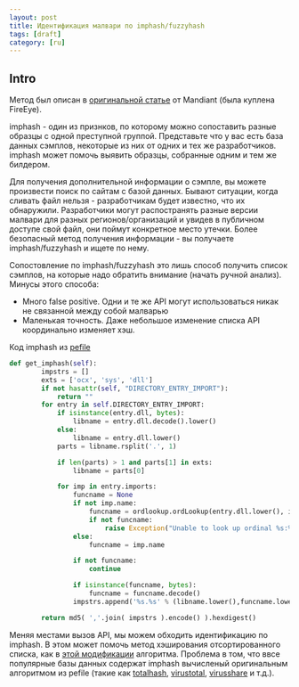 ```yaml
---
layout: post
title: Идентификация малвари по imphash/fuzzyhash
tags: [draft]
category: [ru]
---
```


## Intro

Метод был описан в [оригинальной статье](https://www.fireeye.com/blog/threat-research/2014/01/tracking-malware-import-hashing.html) от Mandiant (была куплена FireEye).

imphash - один из признков, по которому можно сопоставить разные образцы с одной преступной группой. Представьте что у вас есть база данных сэмплов, некоторые из них от одних и тех же разработчиков. imphash может помочь выявить образцы, собранные одним и тем же билдером.

Для получения дополнительной информации о сэмпле, вы можете произвести поиск по сайтам с базой данных. Бывают ситуации, когда сливать файл нельзя - разработчикам будет известно, что их обнаружили. Разработчики могут распостранять разные версии малвари для разных регионов/организаций и увидев в публичном доступе свой файл, они поймут конкретное место утечки. Более безопасный метод получения информации - вы получаете imphash/fuzzyhash и ищете по нему.

Сопостовление по imphash/fuzzyhash это лишь способ получить список сэмплов, на которые надо обратить внимание (начать ручной анализ). Минусы этого способа:

- Много false positive. Одни и те же API могут использоваться никак не связанной между собой малварью
- Маленькая точность. Даже небольшое изменение списка API координально изменяет хэш. 


Код imphash из [pefile](https://github.com/erocarrera/pefile/blob/ab5f27a26c7f408aba61d02c5ec91ee8a28b1e50/pefile.py)

```python
def get_imphash(self):
        impstrs = []
        exts = ['ocx', 'sys', 'dll']
        if not hasattr(self, "DIRECTORY_ENTRY_IMPORT"):
            return ""
        for entry in self.DIRECTORY_ENTRY_IMPORT:
            if isinstance(entry.dll, bytes):
                libname = entry.dll.decode().lower()
            else:
                libname = entry.dll.lower()
            parts = libname.rsplit('.', 1)

            if len(parts) > 1 and parts[1] in exts:
                libname = parts[0]

            for imp in entry.imports:
                funcname = None
                if not imp.name:
                    funcname = ordlookup.ordLookup(entry.dll.lower(), imp.ordinal, make_name=True)
                    if not funcname:
                        raise Exception("Unable to look up ordinal %s:%04x" % (entry.dll, imp.ordinal))
                else:
                    funcname = imp.name

                if not funcname:
                    continue

                if isinstance(funcname, bytes):
                    funcname = funcname.decode()
                impstrs.append('%s.%s' % (libname.lower(),funcname.lower()))

        return md5( ','.join( impstrs ).encode() ).hexdigest()
```


Меняя местами вызов API, мы можем обходить идентификацию по imphash. В этом может помочь метод хэширования отсортированного списка, как в [этой модификации](https://github.com/malwaredb/imphash) алгоритма. Проблема в том, что ввсе популярные базы данных содержат imphash вычисленый оригинальным алгоритмом из pefile (такие как [totalhash](https://totalhash.cymru.com/), [virustotal](https://www.virustotal.com/), [virusshare](https://virusshare.com/) и т.д.). 

